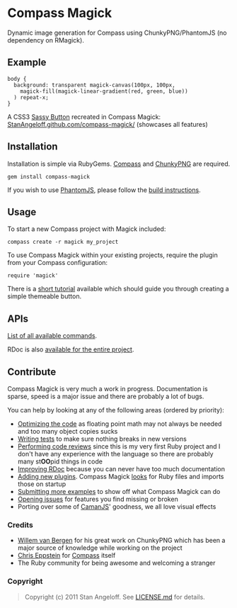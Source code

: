 Compass Magick
==============

Dynamic image generation for Compass using ChunkyPNG/PhantomJS (no dependency on RMagick).

Example
-------

    body {
      background: transparent magick-canvas(100px, 100px,
        magick-fill(magick-linear-gradient(red, green, blue))
      ) repeat-x;
    }

A CSS3 [Sassy Button](http://jaredhardy.com/sassy-buttons/) recreated in Compass Magick:  
[StanAngeloff.github.com/compass-magick/](http://stanangeloff.github.com/compass-magick/) (showcases all features)

Installation
------------

Installation is simple via RubyGems. [Compass](http://beta.compass-style.org) and [ChunkyPNG](https://github.com/wvanbergen/chunky_png) are required.

    gem install compass-magick

If you wish to use [PhantomJS](http://www.phantomjs.org/), please follow the [build instructions](http://code.google.com/p/phantomjs/wiki/BuildInstructions).

Usage
-----

To start a new Compass project with Magick included:

    compass create -r magick my_project

To use Compass Magick within your existing projects, require the plugin from your Compass configuration:

    require 'magick'

There is a [short tutorial](http://blog.angeloff.name/post/4659977659/compass-magick-tutorial-part-1) available which should guide you through creating a simple themeable button.

APIs
----

[List of all available commands](https://github.com/StanAngeloff/compass-magick/blob/master/APIs.md).

RDoc is also [available for the entire project](http://rubydoc.info/gems/compass-magick/frames).

Contribute
----------

Compass Magick is very much a work in progress. Documentation is sparse, speed is a major issue and there are probably a lot of bugs.

You can help by looking at any of the following areas (ordered by priority):

- [Optimizing the code](https://github.com/StanAngeloff/compass-magick/blob/master/lib/magick/canvas.rb#L98) as floating point math may not always be needed and too many object copies sucks
- [Writing tests](https://github.com/StanAngeloff/compass-magick/tree/master/spec) to make sure nothing breaks in new versions
- [Performing code reviews](https://github.com/StanAngeloff/compass-magick/tree/master/lib) since this is my very first Ruby project and I don't have any experience with the language so there are probably many st**OO**pid things in code
- [Improving RDoc](http://rubydoc.info/gems/compass-magick/frames) because you can never have too much documentation
- [Adding new plugins](http://rubydoc.info/gems/compass-magick/Compass/Magick/Plugins.html). Compass Magick [looks](https://github.com/StanAngeloff/compass-magick/blob/master/lib/magick.rb#L39) for Ruby files and imports those on startup
- [Submitting more examples](https://github.com/StanAngeloff/compass-magick/tree/gh-pages) to show off what Compass Magick can do
- [Opening issues](https://github.com/StanAngeloff/compass-magick/issues) for features you find missing or broken
- Porting over some of [CamanJS](http://camanjs.com/)' goodness, we all love visual effects

### Credits

- [Willem van Bergen](http://twitter.com/#!/wvanbergen) for his great work on ChunkyPNG which has been a major source of knowledge while working on the project
- [Chris Eppstein](http://twitter.com/#!/chriseppstein) for [Compass](https://github.com/chriseppstein/compass) itself
- The Ruby community for being awesome and welcoming a stranger

### Copyright

> Copyright (c) 2011 Stan Angeloff. See [LICENSE.md](https://github.com/StanAngeloff/compass-magick/blob/master/LICENSE.md) for details.

